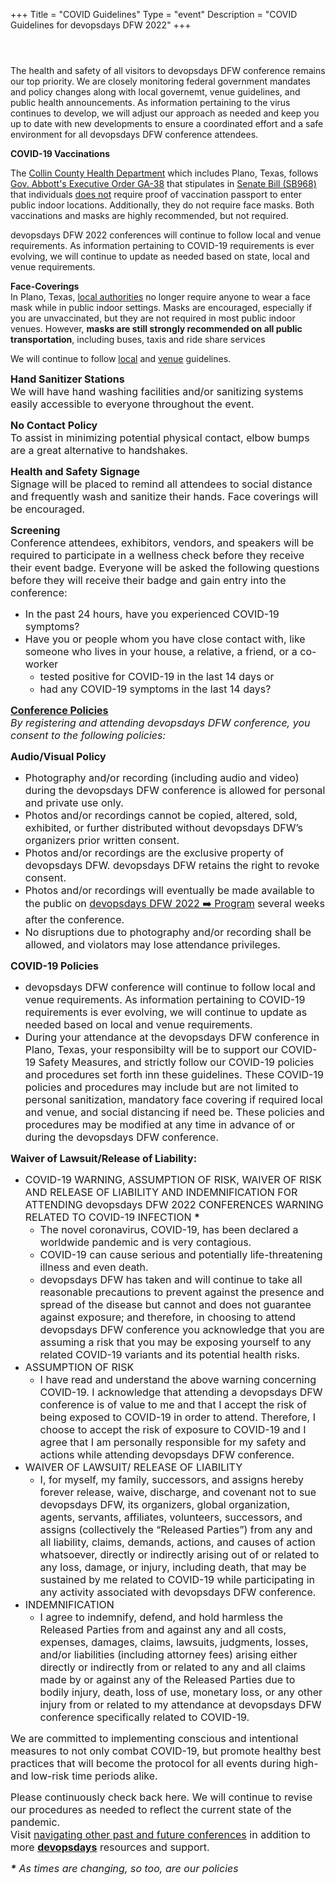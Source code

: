 +++
Title = "COVID Guidelines"
Type = "event"
Description = "COVID Guidelines for devopsdays DFW 2022"
+++

<header>
<span property="dc:title" content="COVID Guidelines &amp; Conference Policies" class="rdf-meta element-hidden"></span>      </header>
<span class="print-link"></span><div class="field field-name-body field-type-text-with-summary field-label-hidden"><div class="field-items"><div class="field-item even" property="content:encoded"><p>The health and safety of all visitors to devopsdays DFW conference remains our top priority. We are closely monitoring federal government mandates and policy changes along with local governemt, venue guidelines, and public health announcements. As information pertaining to the virus continues to develop, we will adjust our approach as needed and keep you up to date with new developments to ensure a coordinated effort and a safe environment for all devopsdays DFW conference attendees.</p>
<p><strong>COVID-19 Vaccinations</strong></p>
<p>The <a alt="Collin County Health Dept." href="https://www.collincountytx.gov/healthcare_services/Pages/COVID19vaccines.aspx" target="_blank">Collin County Health Department</a> which includes Plano, Texas, follows <a alt="Gov. Abbott's Executive Order GA-38" href="https://lrl.texas.gov/scanned/govdocs/Greg%20Abbott/2021/GA-38.pdf" target="_blank">Gov. Abbott's Executive Order GA-38</a> that stipulates in <a alt="Senate Bill (SB968)" href="https://legiscan.com/TX/text/SB968/id/2408708" target="_blank">Senate Bill (SB968)</a> that individuals <u>does not</u> require proof of vaccination passport to enter public indoor locations. Additionally, they do not require face masks. Both vaccinations and masks are highly recommended, but not required.</p>
<p>devopsdays DFW 2022 conferences will continue to follow local and venue requirements. As information pertaining to COVID-19 requirements is ever evolving, we will continue to update as needed based on state, local and venue requirements.</p>
<p><strong>Face-Coverings</strong><br />In Plano, Texas, <a alt="Collin County Health Dept." href="https://www.collincountytx.gov/healthcare_services/Pages/COVID19vaccines.aspx" target="_blank">local authorities</a> no longer require anyone to wear a face mask while in public indoor settings. Masks are encouraged, especially if you are unvaccinated, but they are not required in most public indoor venues. However, <b>masks are still strongly recommended on all public transportation</b>, including buses, taxis and ride share services</p>
<p>We will continue to follow <a alt="Collin County Health Dept." href="https://www.collincountytx.gov/healthcare_services/Pages/COVID19vaccines.aspx" target="_blank">local</a> and <a alt="Venue Guidelines" href="https://www.planoeventcenter.org/event-resource-guide" target="_blank">venue</a> guidelines.</p>
<p><span style="font-size:16px;"><strong>Hand Sanitizer Stations</strong><br />We will have hand washing facilities and/or sanitizing systems easily accessible to everyone throughout the event.</span></p>
<p><span style="font-size:16px;"><strong>No Contact Policy</strong><br />To assist in minimizing potential physical contact, elbow bumps are a great alternative to handshakes.</span></p>
<p><span style="font-size:16px;"><strong>Health and Safety Signage</strong><br />Signage will be placed to remind all attendees to social distance and frequently wash and sanitize their hands. Face coverings will be encouraged.</span></p>
<p><span style="font-size:16px;"><strong>Screening</strong><br />Conference attendees, exhibitors, vendors, and speakers will be required to participate in a wellness check before they receive their event badge. Everyone will be asked the following questions before they will receive their badge and gain entry into the conference:</span></p>
<ul><li><span style="font-size:16px;">In the past 24 hours, have you experienced COVID-19 symptoms?</span></li>
<li><span style="font-size:16px;">Have you or people whom you have close contact with, like someone who lives in your house, a relative, a friend, or a co-worker</span>
<ul><li><span style="font-size:16px;">tested positive for COVID-19 in the last 14 days or</span></li>
<li><span style="font-size:16px;">had any COVID-19 symptoms in the last 14 days?</span></li>
</ul></li>
</ul>
<p><span style="font-size:16px;"><u><strong>Conference Policies</strong></u><br /><em>By registering and attending devopsdays DFW conference, you consent to the following policies:</em></span></p>
<p><span style="font-size:16px;"><strong>Audio/Visual Policy</strong></span></p>
<ul><li><span style="font-size:16px;">Photography and/or recording (including audio and video) during the devopsdays DFW conference is allowed for personal and private use only.</span></li>
<li><span style="font-size:16px;">Photos and/or recordings cannot be copied, altered, sold, exhibited, or further distributed without devopsdays DFW’s organizers prior written consent.</span></li>
<li><span style="font-size:16px;">Photos and/or recordings are the exclusive property of devopsdays DFW. devopsdays DFW retains the right to revoke consent.</span></li>
<li><span style="font-size:16px;">Photos and/or recordings will eventually be made available to the public on <a alt="devopsdays DFW 2022 - Program" href="https://devopsdays.org/events/2022-dallas/program" target="_blank">devopsdays DFW 2022 ➡️ Program</a> several weeks after the conference.</span></li>
<li><span style="font-size:16px;">No disruptions due to photography and/or recording shall be allowed, and violators may lose attendance privileges.</span></li>
</ul><p><span style="font-size:16px;"><strong>COVID-19 Policies</strong></span></p>
<ul><li><span style="font-size:16px;">devopsdays DFW conference will continue to follow local and venue requirements. As information pertaining to COVID-19 requirements is ever evolving, we will continue to update as needed based on local and venue requirements. </span></li>
<li><span style="font-size:16px;">During your attendance at the devopsdays DFW conference in Plano, Texas, your responsibilty will be to support our COVID-19 Safety Measures, and strictly follow our COVID-19 policies and procedures set forth inn these guidelines. These COVID-19 policies and procedures may include but are not limited to personal sanitization, mandatory face covering if required local and venue, and social distancing if need be. These policies and procedures may be modified at any time in advance of or during the devopsdays DFW conference.</span></li>
</ul><p><span style="font-size:16px;"><strong>Waiver of Lawsuit/Release of Liability:</strong></span></p>
<ul><li><span style="font-size:16px;">COVID-19 WARNING, ASSUMPTION OF RISK, WAIVER OF RISK AND RELEASE OF LIABILITY AND INDEMNIFICATION FOR ATTENDING devopsdays DFW 2022 CONFERENCES WARNING RELATED TO COVID-19 INFECTION <strong>*</strong></span>
<ul><li><span style="font-size:16px;">The novel coronavirus, COVID-19, has been declared a worldwide pandemic and is very contagious.</span></li>
<li><span style="font-size:16px;">COVID-19 can cause serious and potentially life-threatening illness and even death.</span></li>
<li><span style="font-size:16px;">devopsdays DFW has taken and will continue to take all reasonable precautions to prevent against the presence and spread of the disease but cannot and does not guarantee against exposure; and therefore, in choosing to attend devopsdays DFW conference you acknowledge that you are assuming a risk that you may be exposing yourself to any related COVID-19 variants and its potential health risks.</span></li>
</ul></li>
<li><span style="font-size:16px;">ASSUMPTION OF RISK</span>
<ul><li><span style="font-size:16px;">I have read and understand the above warning concerning COVID-19. I acknowledge that attending a devopsdays DFW conference is of value to me and that I accept the risk of being exposed to COVID-19 in order to attend. Therefore, I choose to accept the risk of exposure to COVID-19 and I agree that I am personally responsible for my safety and actions while attending devopsdays DFW conference.</span></li>
</ul></li>
<li><span style="font-size:16px;">WAIVER OF LAWSUIT/ RELEASE OF LIABILITY</span>
<ul><li><span style="font-size:16px;">I, for myself, my family, successors, and assigns hereby forever release, waive, discharge, and covenant not to sue devopsdays DFW, its organizers, global organization, agents, servants, affiliates, volunteers, successors, and assigns (collectively the “Released Parties”) from any and all liability, claims, demands, actions, and causes of action whatsoever, directly or indirectly arising out of or related to any loss, damage, or injury, including death, that may be sustained by me related to COVID-19 while participating in any activity associated with devopsdays DFW conference.</span></li>
</ul></li>
<li><span style="font-size:16px;">INDEMNIFICATION</span>
<ul><li><span style="font-size:16px;">I agree to indemnify, defend, and hold harmless the Released Parties from and against any and all costs, expenses, damages, claims, lawsuits, judgments, losses, and/or liabilities (including attorney fees) arising either directly or indirectly from or related to any and all claims made by or against any of the Released Parties due to bodily injury, death, loss of use, monetary loss, or any other injury from or related to my attendance at devopsdays DFW conference specifically related to COVID-19.</span></li>
</ul></li>
</ul><p><span style="font-size:16px;">We are committed to implementing conscious and intentional measures to not only combat COVID-19, but promote healthy best practices that will become the protocol for all events during high- and low-risk time periods alike.</span></p>
<p><span style="font-size:16px;">Please continuously check back here. We will continue to revise our procedures as needed to reflect the current state of the pandemic.<br />Visit <a href="https://devopsdays.org/" target="_blank">navigating other past and future conferences</a> in addition to more <a href="https://devopsdays.org/" target="_blank"><strong>devopsdays</strong></a> resources and support.</span></p>
<p><span style="font-size:16px;"><i><strong>*</strong> As times are changing, so too, are our policies</i></span></p>
</div></div></div>   